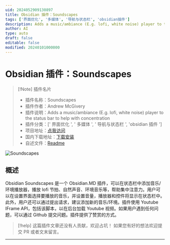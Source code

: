 ```yaml
---
uid: 2024052909130897
title: Obsidian 插件：Soundscapes
tags: ['界面优化', '多媒体', '导航与状态栏', 'obsidian插件']
description: Adds a music/ambiance (E.g. lofi, white noise) player to the status bar to help with concentration
author: AI
type: auto
draft: false
editable: false
modified: 20240101000000
---
```


# Obsidian 插件：Soundscapes

> [!Note] 插件名片
> - 插件名称：Soundscapes
> - 插件作者：Andrew McGivery
> - 插件说明：Adds a music/ambiance (E.g. lofi, white noise) player to the status bar to help with concentration
> - 插件分类：[' 界面优化 ', ' 多媒体 ', ' 导航与状态栏 ', 'obsidian 插件 ']
> - 项目地址：[点我访问](https://github.com/andrewmcgivery/obsidian-soundscapes)
> - 国内下载地址：[下载安装](https://pkmer.cn/products/plugin/pluginMarket/?soundscapes)
> - 自述文件：[Readme](https://ghproxy.net/https://raw.githubusercontent.com/andrewmcgivery/obsidian-soundscapes/main/README.md)

![Soundscapes](https://cdn.pkmer.cn/covers/soundscapes.png!pkmer)

## 概述

Obsidian Soundscapes 是一个 Obsidian.MD 插件，可以在状态栏中添加音乐/环境播放器，播放 lofi 节拍、自然声音、环境音乐等，帮助集中注意力。用户可以在设置界面选择要播放的音乐，并设置音量，播放器和控件将显示在状态栏中。此外，用户还可以通过提出请求，建议添加新的音乐/环境。插件使用 Youtube IFrame API，包括该脚本，以在后台加载 Youtube 视频。如果用户遇到任何问题，可以通过 Github 提交问题。插件提供了赞赏的方式。

> [!help]
> 这篇插件文章还没有人贡献，欢迎占坑！
> 如果您有好的想法欢迎提交 PR 或者文末留言。

---



